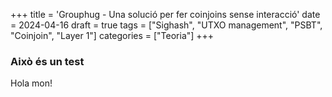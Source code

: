 +++
title = 'Grouphug - Una solució per fer coinjoins sense interacció'
date = 2024-04-16
draft = true
tags = ["Sighash", "UTXO management", "PSBT", "Coinjoin", "Layer 1"]
categories = ["Teoria"]
+++


### Això és un test

Hola mon!


